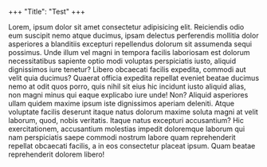 +++
    "Title": "Test"
+++

Lorem, ipsum dolor sit amet consectetur adipisicing elit. Reiciendis odio eum suscipit nemo atque ducimus, ipsam delectus perferendis mollitia dolor asperiores a blanditiis excepturi repellendus dolorum sit assumenda sequi possimus.
Unde illum vel magni in tempora facilis laboriosam est dolorum necessitatibus sapiente optio modi voluptas perspiciatis iusto, aliquid dignissimos iure tenetur? Libero obcaecati facilis expedita, commodi aut velit quia ducimus?
Quaerat officia expedita repellat eveniet beatae ducimus nemo at odit quos porro, quis nihil sit eius hic incidunt iusto aliquid alias, non magni minus qui eaque explicabo iure unde! Non?
Aliquid asperiores ullam quidem maxime ipsum iste dignissimos aperiam deleniti. Atque voluptate facilis deserunt itaque natus dolorum maxime soluta magni at velit laborum, quod, nobis veritatis. Itaque natus excepturi accusantium?
Hic exercitationem, accusantium molestias impedit doloremque laborum qui nam perspiciatis saepe commodi nostrum labore quam reprehenderit repellat obcaecati facilis, a in eos consectetur placeat ipsum. Quam beatae reprehenderit dolorem libero!